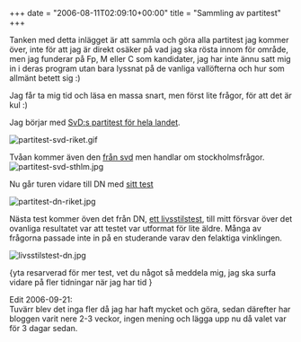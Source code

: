 +++
date = "2006-08-11T02:09:10+00:00"
title = "Sammling av partitest"
+++

Tanken med detta inlägget är att sammla och göra alla partitest jag kommer över, inte för att jag är direkt osäker på vad jag ska rösta innom för område, men jag funderar på Fp, M eller C som kandidater, jag har inte ännu satt mig in i deras program utan bara lyssnat på de vanliga vallöfterna och hur som allmänt betett sig :) 

Jag får ta mig tid och läsa en massa snart, men först lite frågor, för att det är kul :) 

Jag börjar med [SvD:s partitest för hela landet][1].

<img id="image99" src="/images/2006/08/partitest-svd-riket.gif" alt="partitest-svd-riket.gif" />

Tvåan kommer även den [från svd][2] men handlar om stockholmsfrågor.  
<img id="image101" src="/images/2006/08/partitest-svd-sthlm.jpg" alt="partitest-svd-sthlm.jpg" />

Nu går turen vidare till DN med [sitt test][3]

<img id="image102" src="/images/2006/08/partitest-dn-riket.jpg" alt="partitest-dn-riket.jpg" />

Nästa test kommer öven det från DN, [ett livsstilstest][4], till mitt försvar över det ovanliga resultatet var att testet var utformat för lite äldre. Många av frågorna passade inte in på en studerande varav den felaktiga vinklingen.

<img id="image103" src="/images/2006/08/livsstilstest-dn.jpg" alt="livsstilstest-dn.jpg" />

{yta resarverad för mer test, vet du något så meddela mig, jag ska surfa vidare på fler tidningar när jag har tid }

Edit 2006-09-21:  
Tuvärr blev det inga fler då jag har haft mycket och göra, sedan därefter har bloggen varit nere 2-3 veckor, ingen mening och lägga upp nu då valet var för 3 dagar sedan.

<small></small>

 [1]: http://www.svd.se/dynamiskt/inrikes/did_12754625.asp
 [2]: http://www.svd.se/dynamiskt/stockholm24/did_13304528.asp
 [3]: http://www.dn.se/DNet/jsp/polopoly.jsp?d=1264&#038;a=44220&#038;previousRenderType=3
 [4]: http://www.dn.se/DNet/jsp/polopoly.jsp?d=2428
